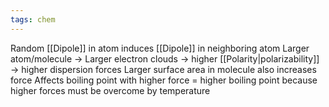 ```yaml
---
tags: chem
---
```

Random [[Dipole]] in atom induces [[Dipole]] in neighboring atom
Larger atom/molecule -> Larger electron clouds -> higher [[Polarity|polarizability]] -> higher dispersion forces
Larger surface area in molecule also increases force
Affects boiling point with higher force = higher boiling point because higher forces must be overcome by temperature
